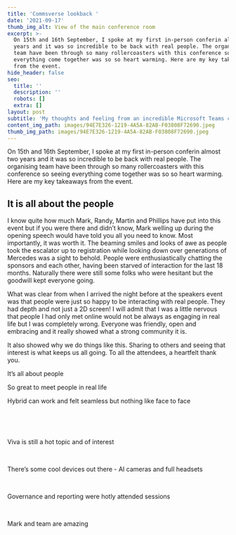 ```yaml
---
title: 'Commsverse lookback '
date: '2021-09-17'
thumb_img_alt: View of the main conference room
excerpt: >-
  On 15th and 16th September, I spoke at my first in-person conferin almost two
  years and it was so incredible to be back with real people. The organising
  team have been through so many rollercoasters with this conference so seeing
  everything come together was so so heart warming. Here are my key takeaways
  from the event.
hide_header: false
seo:
  title: ''
  description: ''
  robots: []
  extra: []
layout: post
subtitle: 'My thoughts and feeling from an incredible Microsoft Teams conference '
content_img_path: images/94E7E326-1219-4A5A-82AB-F03808F72690.jpeg
thumb_img_path: images/94E7E326-1219-4A5A-82AB-F03808F72690.jpeg
---
```

On 15th and 16th September, I spoke at my first in-person conferin almost two years and it was so incredible to be back with real people. The organising team have been through so many rollercoasters with this conference so seeing everything come together was so so heart warming. Here are my key takeaways from the event.

## It is all about the people


I know quite how much Mark, Randy, Martin and Phillips have put into this event but if you were there and didn’t know, Mark welling up during the opening speech would have told you all you need to know. Most importantly, it was worth it. The beaming smiles and looks of awe as people took the escalator up to registration while looking down over generations of Mercedes was a sight to behold. People were enthusiastically chatting the sponsors and each other, having been starved of interaction for the last 18 months. Naturally there were still some folks who were hesitant but the goodwill kept everyone going.

What was clear from when I arrived the night before at the speakers event was that people were just so happy to be interacting with real people. They had depth and not just a 2D screen! I will admit that I was a little nervous that people I had only met online would not be always as engaging in real life but I was completely wrong. Everyone was friendly, open and embracing and it really showed what a strong community it is.

It also showed why we do things like this. Sharing to others and seeing that interest is what keeps us all going. To all the attendees, a heartfelt thank you.



It’s all about people

So great to meet people in real life

Hybrid can work and felt seamless but nothing like face to face

 

 

Viva is still a hot topic and of interest 

 

There’s some cool devices out there - AI cameras and full headsets

 

Governance and reporting were hotly attended sessions

 

Mark and team are amazing 
